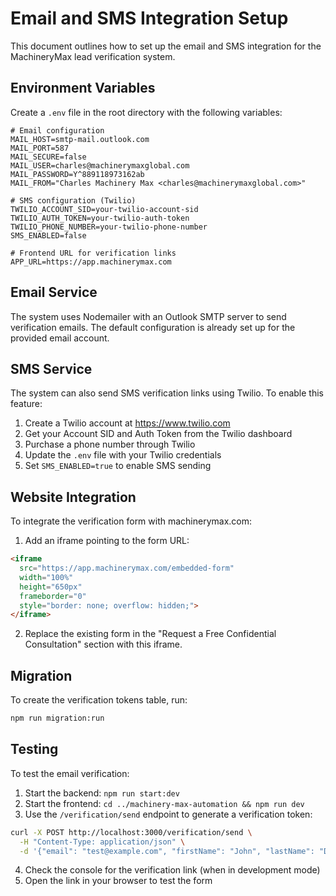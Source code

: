 # Email and SMS Integration Setup

This document outlines how to set up the email and SMS integration for the MachineryMax lead verification system.

## Environment Variables

Create a `.env` file in the root directory with the following variables:

```env
# Email configuration
MAIL_HOST=smtp-mail.outlook.com
MAIL_PORT=587
MAIL_SECURE=false
MAIL_USER=charles@machinerymaxglobal.com
MAIL_PASSWORD=Y^889118973162ab
MAIL_FROM="Charles Machinery Max <charles@machinerymaxglobal.com>"

# SMS configuration (Twilio)
TWILIO_ACCOUNT_SID=your-twilio-account-sid
TWILIO_AUTH_TOKEN=your-twilio-auth-token
TWILIO_PHONE_NUMBER=your-twilio-phone-number
SMS_ENABLED=false

# Frontend URL for verification links
APP_URL=https://app.machinerymax.com
```

## Email Service

The system uses Nodemailer with an Outlook SMTP server to send verification emails. The default configuration is already set up for the provided email account.

## SMS Service

The system can also send SMS verification links using Twilio. To enable this feature:

1. Create a Twilio account at https://www.twilio.com
2. Get your Account SID and Auth Token from the Twilio dashboard
3. Purchase a phone number through Twilio
4. Update the `.env` file with your Twilio credentials
5. Set `SMS_ENABLED=true` to enable SMS sending

## Website Integration

To integrate the verification form with machinerymax.com:

1. Add an iframe pointing to the form URL:

```html
<iframe 
  src="https://app.machinerymax.com/embedded-form" 
  width="100%" 
  height="650px" 
  frameborder="0"
  style="border: none; overflow: hidden;">
</iframe>
```

2. Replace the existing form in the "Request a Free Confidential Consultation" section with this iframe.

## Migration

To create the verification tokens table, run:

```bash
npm run migration:run
```

## Testing

To test the email verification:

1. Start the backend: `npm run start:dev`
2. Start the frontend: `cd ../machinery-max-automation && npm run dev`
3. Use the `/verification/send` endpoint to generate a verification token:

```bash
curl -X POST http://localhost:3000/verification/send \
  -H "Content-Type: application/json" \
  -d '{"email": "test@example.com", "firstName": "John", "lastName": "Doe"}'
```

4. Check the console for the verification link (when in development mode)
5. Open the link in your browser to test the form 